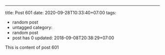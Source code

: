 ---
title: Post 601
date: 2020-09-28T10:33:40+07:00
tags:
  - random post
  - untagged
category:
  - random post
  - post has 0
updated: 2018-09-08T20:38:29+07:00

This is content of post 601